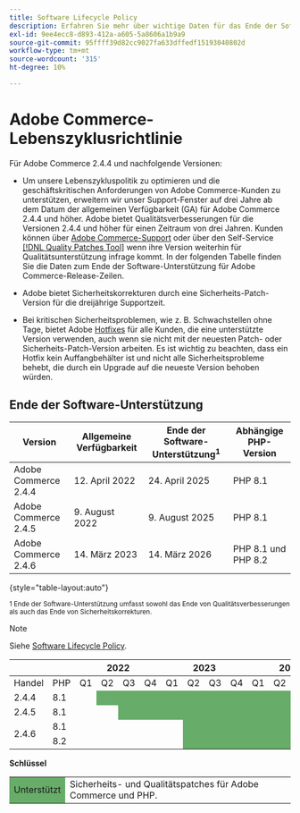 ```yaml
---
title: Software Lifecycle Policy
description: Erfahren Sie mehr über wichtige Daten für das Ende der Softwareunterstützung für Adobe Commerce-Versionen.
exl-id: 9ee4ecc8-d893-412a-a605-5a8606a1b9a9
source-git-commit: 95ffff39d82cc9027fa633dffedf15193040802d
workflow-type: tm+mt
source-wordcount: '315'
ht-degree: 10%

---
```


# Adobe Commerce-Lebenszyklusrichtlinie

Für Adobe Commerce 2.4.4 und nachfolgende Versionen:

- Um unsere Lebenszykluspolitik zu optimieren und die geschäftskritischen Anforderungen von Adobe Commerce-Kunden zu unterstützen, erweitern wir unser Support-Fenster auf drei Jahre ab dem Datum der allgemeinen Verfügbarkeit (GA) für Adobe Commerce 2.4.4 und höher. Adobe bietet Qualitätsverbesserungen für die Versionen 2.4.4 und höher für einen Zeitraum von drei Jahren. Kunden können über [Adobe Commerce-Support](https://experienceleague.adobe.com/docs/commerce-knowledge-base/kb/help-center-guide/magento-help-center-user-guide.html) oder über den Self-Service [[!DNL Quality Patches Tool]](https://experienceleague.adobe.com/tools/commerce-quality-patches/index.html) wenn ihre Version weiterhin für Qualitätsunterstützung infrage kommt. In der folgenden Tabelle finden Sie die Daten zum Ende der Software-Unterstützung für Adobe Commerce-Release-Zeilen.

- Adobe bietet Sicherheitskorrekturen durch eine Sicherheits-Patch-Version für die dreijährige Supportzeit.

- Bei kritischen Sicherheitsproblemen, wie z. B. Schwachstellen ohne Tage, bietet Adobe [Hotfixes](https://support.magento.com/hc/en-us/sections/360003869892-Known-issues-patches-attached-) für alle Kunden, die eine unterstützte Version verwenden, auch wenn sie nicht mit der neuesten Patch- oder Sicherheits-Patch-Version arbeiten. Es ist wichtig zu beachten, dass ein Hotfix kein Auffangbehälter ist und nicht alle Sicherheitsprobleme behebt, die durch ein Upgrade auf die neueste Version behoben würden.

## Ende der Software-Unterstützung

| Version | Allgemeine Verfügbarkeit | Ende der Software-Unterstützung<sup>1</sup> | Abhängige PHP-Version |
|----------------------------|----------------------|-------------------------------------|-----------------------|
| Adobe Commerce 2.4.4 | 12. April 2022 | 24. April 2025 | PHP 8.1 |
| Adobe Commerce 2.4.5 | 9. August 2022 | 9. August 2025 | PHP 8.1 |
| Adobe Commerce 2.4.6 | 14. März 2023 | 14. März 2026 | PHP 8.1 und PHP 8.2 |

{style="table-layout:auto"}

<sup>1 Ende der Software-Unterstützung umfasst sowohl das Ende von Qualitätsverbesserungen als auch das Ende von Sicherheitskorrekturen.</sup><br>

>[!NOTE]
>
>Siehe [Software Lifecycle Policy](https://www.adobe.com/content/dam/cc/en/legal/terms/enterprise/pdfs/Adobe-Commerce-Software-Lifecycle-Policy.pdf).

<table style="table-layout:auto">
<thead>
  <tr>
    <th colspan="2"></th>
    <th colspan="4">2022</th>
    <th colspan="4">2023</th>
    <th colspan="4">2024</th>
    <th colspan="4">2025</th>
    <th colspan="4">2026</th>
  </tr>
</thead>
<tbody>
  <tr>
    <td>Handel</td>
    <td>PHP</td>
    <td>Q1</td>
    <td>Q2</td>
    <td>Q3</td>
    <td>Q4</td>
    <td>Q1</td>
    <td>Q2</td>
    <td>Q3</td>
    <td>Q4</td>
    <td>Q1</td>
    <td>Q2</td>
    <td>Q3</td>
    <td>Q4</td>
    <td>Q1</td>
    <td>Q2</td>
    <td>Q3</td>
    <td>Q4</td>
    <td>Q1</td>
    <td>Q2</td>
    <td>Q3</td>
    <td>Q4</td>
  </tr>
  <tr>
    <td>2.4.4</td>
    <td>8.1</td>
    <td></td>
    <td colspan="13" style="background-color:#67ac68;"></td>
    <td colspan="6"></td>
  </tr>
  <tr>
    <td>2.4.5</td>
    <td>8.1</td>
    <td colspan="2"></td>
    <td colspan="13" style="background-color:#67ac68;"></td>
    <td colspan="5"></td>
  </tr>
  <tr>
    <td rowspan="2">2.4.6</td>
    <td>8.1</td>
    <td colspan="5"></td>
    <td colspan="13" style="background-color:#67ac68;"></td>
    <td colspan="2"></td>
  </tr>
  <tr>
    <td>8.2</td>
    <td colspan="5"></td>
    <td colspan="13" style="background-color:#67ac68;"></td>
    <td colspan="2"></td>
  </tr>
</tbody>
</table>

**Schlüssel**

<table style="table-layout:auto">
 <tbody>
  <tr>
   <td style="background-color:#67ac68;">Unterstützt</td>
   <td>Sicherheits- und Qualitätspatches für Adobe Commerce und PHP.</td>
  </tr>
  <!-- <tr>
   <td style="background-color:#cd3c3c;">End of software support</td>
   <td>Version that has reached end of software support.</td>
  </tr>
 </tbody> -->
</table>
